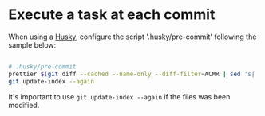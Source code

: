 # Execute a task at each commit


When using a [Husky](../../Tools/Git%20Version%20Control/Commits/Husky.md), configure the script '.husky/pre-commit' following the sample below:

```bash

# .husky/pre-commit
prettier $(git diff --cached --name-only --diff-filter=ACMR | sed 's| |\\ |g') --write --ignore-unknown
git update-index --again
```

It's important to use `git update-index --again` if the files was been modified.